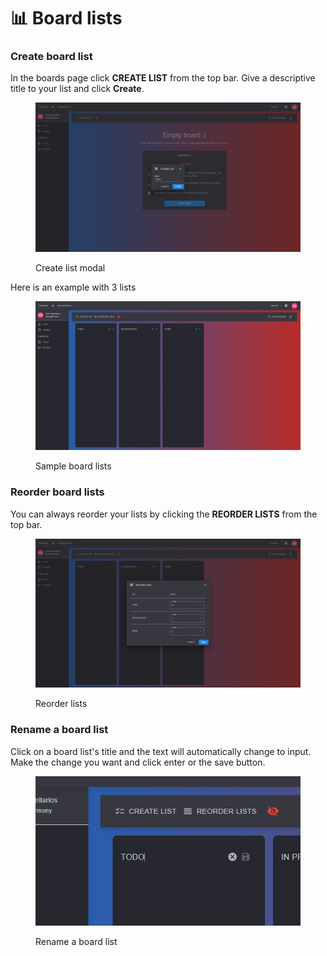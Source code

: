 # 📊 Board lists

### Create board list

In the boards page click **CREATE LIST** from the top bar. Give a descriptive title to your list and click **Create**.

<figure><img src="../../.gitbook/assets/create-list.png" alt=""><figcaption><p>Create list modal</p></figcaption></figure>

Here is an example with 3 lists

<figure><img src="../../.gitbook/assets/board-lists.png" alt=""><figcaption><p>Sample board lists</p></figcaption></figure>

### Reorder board lists

You can always reorder your lists by clicking the **REORDER LISTS** from the top bar.

<figure><img src="../../.gitbook/assets/reorder-lists.png" alt=""><figcaption><p>Reorder lists</p></figcaption></figure>

### Rename a board list

Click on a board list's title and the text will automatically change to input. Make the change you want and click enter or the save button.



<figure><img src="../../.gitbook/assets/rename-list.png" alt=""><figcaption><p>Rename a board list</p></figcaption></figure>
